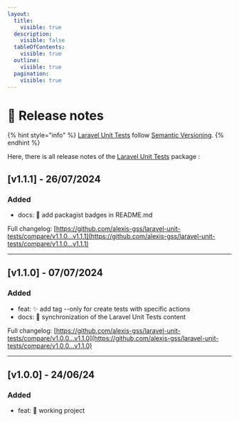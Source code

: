```yaml
---
layout:
  title:
    visible: true
  description:
    visible: false
  tableOfContents:
    visible: true
  outline:
    visible: true
  pagination:
    visible: true
---
```


# 📝 Release notes

{% hint style="info" %}
[Laravel Unit Tests](https://packagist.org/packages/alexis-gss/laravel-unit-tests) follow [Semantic Versioning](https://semver.org/).
{% endhint %}

Here, there is all release notes of the [Laravel Unit Tests](https://packagist.org/packages/alexis-gss/laravel-unit-tests) package :

## **\[v1.1.1] - 26/07/2024**

### Added

* docs: 📝 add packagist badges in README.md

Full changelog: [https://github.com/alexis-gss/laravel-unit-tests/compare/v1.1.0...v1.1.1](https://github.com/alexis-gss/laravel-unit-tests/compare/v1.1.0...v1.1.1)

***

## **\[v1.1.0] - 07/07/2024**

### Added

* feat: ✨ add tag --only for create tests with specific actions
* docs: 📝 synchronization of the Laravel Unit Tests content

Full changelog: [https://github.com/alexis-gss/laravel-unit-tests/compare/v1.0.0...v1.1.0](https://github.com/alexis-gss/laravel-unit-tests/compare/v1.0.0...v1.1.0)

***

## \[v1.0.0] - 24/06/24 <a href="#v1.0.0-22-07-22" id="v1.0.0-22-07-22"></a>

### Added <a href="#added-1" id="added-1"></a>

* feat: 🎉 working project
